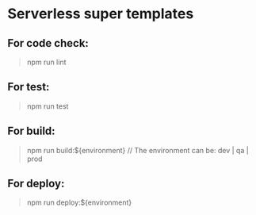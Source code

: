 # Serverless super templates

## For code check:

> npm run lint

## For test:

> npm run test

## For build:

> npm run build:${environment} // The environment can be: dev | qa | prod

## For deploy:

> npm run deploy:${environment}



